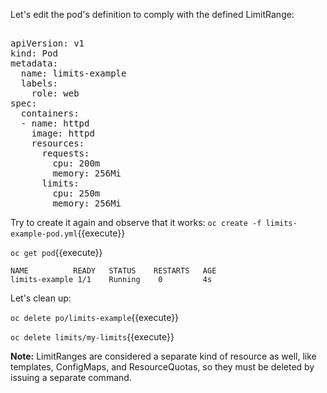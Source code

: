 Let's edit the pod's definition to comply with the defined LimitRange:

<pre class="file" data-filename="limits-example-pod.yml" data-target="replace">

apiVersion: v1
kind: Pod
metadata:
  name: limits-example
  labels:
    role: web
spec:
  containers:
  - name: httpd
    image: httpd
    resources:
      requests:
        cpu: 200m
        memory: 256Mi
      limits:
        cpu: 250m
        memory: 256Mi
</pre>


Try to create it again and observe that it works:
`oc create -f limits-example-pod.yml`{{execute}}

`oc get pod`{{execute}}

```
NAME          READY   STATUS    RESTARTS   AGE
limits-example 1/1    Running    0         4s
```

Let's clean up:

`oc delete po/limits-example`{{execute}}

`oc delete limits/my-limits`{{execute}}

**Note:** LimitRanges are considered a separate kind of resource as well, like templates, ConfigMaps, and ResourceQuotas, so they must be deleted by issuing a separate command.